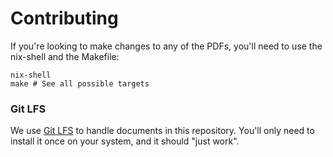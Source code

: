 # Contributing

If you're looking to make changes to any of the PDFs, you'll need to use the
nix-shell and the Makefile:

```
nix-shell
make # See all possible targets
```

### Git LFS

We use [Git LFS](https://git-lfs.github.com/) to handle documents in this
repository. You'll only need to install it once on your system, and it should
"just work".
